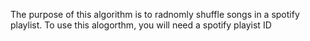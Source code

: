 The purpose of this algorithm is to radnomly shuffle songs in a spotify playlist. To use this alogorthm, you will need a spotify playist ID
